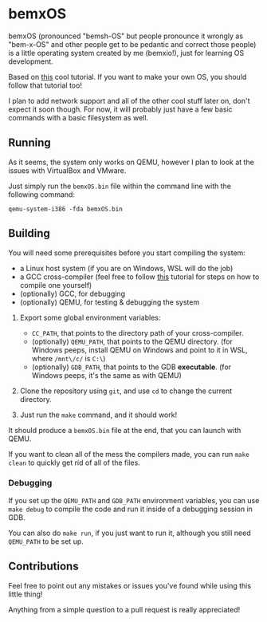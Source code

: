 # bemxOS
bemxOS (pronounced "bemsh-OS" but people pronounce it wrongly as "bem-x-OS" and other people get to be pedantic and correct those people) is a little operating system created by me (bemxio!), just for learning OS development.

Based on [this](https://github.com/cfenollosa/os-tutorial) cool tutorial. If you want to make your own OS, you should follow that tutorial too!

I plan to add network support and all of the other cool stuff later on, don't expect it soon though.
For now, it will probably just have a few basic commands with a basic filesystem as well.

## Running
As it seems, the system only works on QEMU, however I plan to look at the issues with VirtualBox and VMware.

Just simply run the `bemxOS.bin` file within the command line with the following command:
```
qemu-system-i386 -fda bemxOS.bin
```

## Building
You will need some prerequisites before you start compiling the system:

- a Linux host system (if you are on Windows, WSL will do the job)
- a GCC cross-compiler (feel free to follow [this](https://github.com/cfenollosa/os-tutorial/blob/master/11-kernel-crosscompiler/README.md) tutorial for steps on how to compile one yourself)
- (optionally) GCC, for debugging
- (optionally) QEMU, for testing & debugging the system

1. Export some global environment variables:
    - `CC_PATH`, that points to the directory path of your cross-compiler.
    - (optionally) `QEMU_PATH`, that points to the QEMU directory. (for Windows peeps, install QEMU on Windows and point to it in WSL, where `/mnt\/c/` is `C:\`)
    - (optionally) `GDB_PATH`, that points to the GDB **executable**. (for Windows peeps, it's the same as with QEMU)

2. Clone the repository using `git`, and use `cd` to change the current directory.

3. Just run the `make` command, and it should work!

It should produce a `bemxOS.bin` file at the end, that you can launch with QEMU.

If you want to clean all of the mess the compilers made, you can run `make clean` to quickly get rid of all of the files.

### Debugging
If you set up the `QEMU_PATH` and `GDB_PATH` environment variables, you can use `make debug` to compile the code and run it inside of a debugging session in GDB.

You can also do `make run`, if you just want to run it, although you still need `QEMU_PATH` to be set up.

## Contributions
Feel free to point out any mistakes or issues you've found while using this little thing!

Anything from a simple question to a pull request is really appreciated!